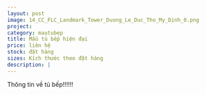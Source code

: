 ```yaml
---
layout: post
image: 14_CC_FLC_Landmark_Tower_Duong_Le_Duc_Tho_My_Dinh_0.png
project:
category: mautubep
title: Mẫu tủ bếp hiện đại
price: liên hệ
stock: đặt hàng
sizes: Kích thước theo đặt hàng
description: |
---
```

Thông tin về tủ bếp!!!!!!